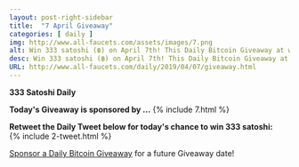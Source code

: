 ```yaml
---
layout: post-right-sidebar
title:  "7 April Giveaway"
categories: [ daily ]
img: http://www.all-faucets.com/assets/images/7.png
alt: Win 333 satoshi (฿) on April 7th! This Daily Bitcoin Giveaway at www.all-faucets.com is sponsored by BTC Fox.
desc: Win 333 satoshi (฿) on April 7th! This Daily Bitcoin Giveaway at www.all-faucets.com is sponsored by BTC Fox.
URL: http://www.all-faucets.com/daily/2019/04/07/giveaway.html
---
```

**333 Satoshi Daily**

<b>Today's Giveaway is sponsored by ...</b>
{% include  7.html %}

<b>Retweet the Daily Tweet below for today's chance to win 333 satoshi:</b><br>
{% include  2-tweet.html %}

<a href="http://www.all-faucets.com/daily/2019/03/29/giveaway-sponsorship.html">Sponsor a Daily Bitcoin Giveaway</a> for a future Giveaway date!
